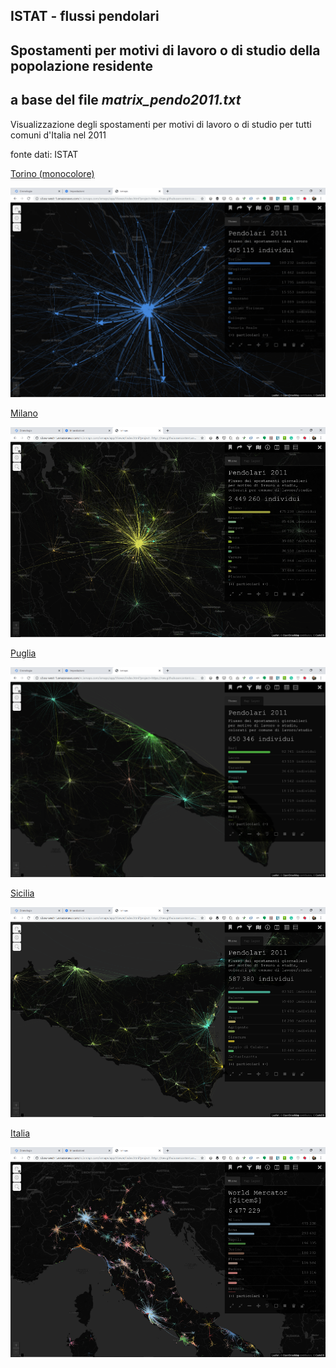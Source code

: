 ## ISTAT -  flussi pendolari

## Spostamenti per motivi di lavoro o di studio della popolazione residente 

## a base  del file *matrix_pendo2011.txt*


Visualizzazione degli spostamenti per motivi di lavoro o di studio per tutti comuni d'Italia nel 2011

fonte dati: ISTAT 

[Torino (monocolore)](http://view.ixmaps.com?project=https://raw.githubusercontent.com/gjrichter/viz/master/IstatPendolari/ixmaps_project_pendolari_mono_dash_torino.json)

<a href="http://view.ixmaps.com?project=https://raw.githubusercontent.com/gjrichter/viz/master/IstatPendolari/ixmaps_project_pendolari_mono_dash_torino.json"><img src="Pendolari_2011_Torino_monocolore.png"></a>

[Milano](http://view.ixmaps.com?project=https://raw.githubusercontent.com/gjrichter/viz/master/IstatPendolari/ixmaps_project_pendolari_colori_Milano.json)

<img src="Pendolari_2011_Milano.png">

[Puglia](http://view.ixmaps.com?project=https://raw.githubusercontent.com/gjrichter/viz/master/IstatPendolari/ixmaps_project_pendolari_colori_Puglia.json)

<img src="Pendolari_2011_Puglia.png">

[Sicilia](http://view.ixmaps.com?project=https://raw.githubusercontent.com/gjrichter/viz/master/IstatPendolari/ixmaps_project_pendolari_colori_Sicilia.json)

<img src="Pendolari_2011_Sicilia.png">

[Italia](http://view.ixmaps.com?project=https://raw.githubusercontent.com/gjrichter/viz/master/IstatPendolari/ixmaps_project_pendolari_colori_Italia.json)

<img src="Pendolari_2011_Italia.png">







